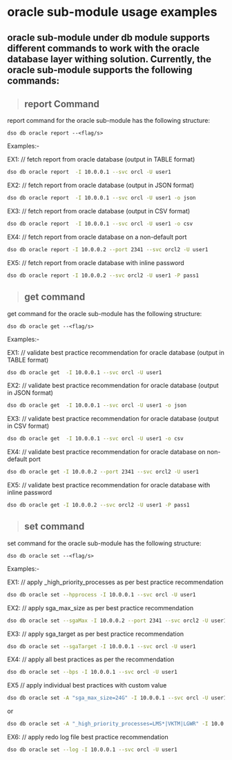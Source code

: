 # oracle sub-module usage examples

## oracle sub-module under db module supports different commands to work with the oracle database layer withing solution. Currently, the oracle sub-module supports the following commands:
> ## **report** Command 

report command for the oracle sub-module has the following structure:

```
dso db oracle report --<flag/s>
```
Examples:-

EX1: // fetch report from oracle database (output in TABLE format)
```bash
dso db oracle report  -I 10.0.0.1 --svc orcl -U user1 
```
EX2: // fetch report from oracle database (output in JSON format)
```bash
dso db oracle report  -I 10.0.0.1 --svc orcl -U user1 -o json
```
EX3: // fetch report from oracle database (output in CSV format)
```bash
dso db oracle report  -I 10.0.0.1 --svc orcl -U user1 -o csv
```
EX4: // fetch report from oracle database on a non-default port
```bash
dso db oracle report -I 10.0.0.2 --port 2341 --svc orcl2 -U user1 
```
EX5: // fetch report from oracle database with inline password
```bash
dso db oracle report -I 10.0.0.2 --svc orcl2 -U user1 -P pass1
```

> ## **get** command

get command for the oracle sub-module has the following structure:

```
dso db oracle get --<flag/s>
```
Examples:-

EX1: // validate best practice recommendation for oracle database (output in TABLE format)
```bash
dso db oracle get  -I 10.0.0.1 --svc orcl -U user1 
```
EX2: // validate best practice recommendation for oracle database (output in JSON format)
```bash
dso db oracle get  -I 10.0.0.1 --svc orcl -U user1 -o json
```
EX3: // validate best practice recommendation for oracle database (output in CSV format)
```bash
dso db oracle get  -I 10.0.0.1 --svc orcl -U user1 -o csv
```
EX4: // validate best practice recommendation for oracle database on non-default port
```bash
dso db oracle get -I 10.0.0.2 --port 2341 --svc orcl2 -U user1 
```
EX5: // validate best practice recommendation for oracle database with inline password
```bash
dso db oracle get -I 10.0.0.2 --svc orcl2 -U user1 -P pass1
```

> ## **set** command

set command for the oracle sub-module has the following structure:

```
dso db oracle set --<flag/s>
```
Examples:-

EX1: // apply _high_priority_processes as per best practice recommendation
```bash
dso db oracle set --hpprocess -I 10.0.0.1 --svc orcl -U user1 
```
EX2: // apply sga_max_size as per best practice recommendation
```bash
dso db oracle set --sgaMax -I 10.0.0.2 --port 2341 --svc orcl2 -U user1 
```
EX3: // apply sga_target as per best practice recommendation
```bash
dso db oracle set --sgaTarget -I 10.0.0.1 --svc orcl -U user1 
```
EX4: // apply all best practices as per the recommendation
```bash
dso db oracle set --bps -I 10.0.0.1 --svc orcl -U user1 
```
EX5 //  apply individual best practices with custom value
```bash
dso db oracle set -A "sga_max_size=24G" -I 10.0.0.1 --svc orcl -U user1 -P pass1
```
or
```bash
dso db oracle set -A "_high_priority_processes=LMS*|VKTM|LGWR" -I 10.0.0.1 --svc orcl -U user1 -P pass1
```
EX6: // apply redo log file best practice recommendation
```bash
dso db oracle set --log -I 10.0.0.1 --svc orcl -U user1 
```
